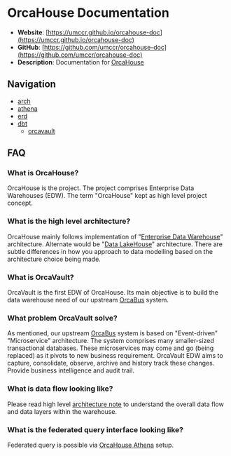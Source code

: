 # OrcaHouse Documentation

- **Website**: [https://umccr.github.io/orcahouse-doc](https://umccr.github.io/orcahouse-doc)
- **GitHub**: [https://github.com/umccr/orcahouse-doc](https://github.com/umccr/orcahouse-doc)
- **Description**: Documentation for [OrcaHouse](https://github.com/umccr/orcahouse)

## Navigation

* [arch](arch)
* [athena](athena)
* [erd](erd)
* [dbt](dbt)
  * [orcavault](dbt/orcavault)

## FAQ

### What is OrcaHouse?

OrcaHouse is the project. The project comprises Enterprise Data Warehouses (EDW). The term "OrcaHouse" kept as high level project concept.

### What is the high level architecture?

OrcaHouse mainly follows implementation of "[Enterprise Data Warehouse](https://www.google.com/search?q=Enterprise+Data+Warehouse)" architecture. Alternate would be "[Data LakeHouse](https://www.google.com/search?q=LakeHouse+architecture)" architecture. There are subtle differences in how you approach to data modelling based on the architecture choice being made.

### What is OrcaVault?

OrcaVault is the first EDW of OrcaHouse. Its main objective is to build the data warehouse need of our upstream [OrcaBus](https://github.com/umccr/orcabus) system.

### What problem OrcaVault solve?

As mentioned, our upstream [OrcaBus](https://github.com/umccr/orcabus) system is based on "Event-driven" "Microservice" architecture. The system comprises many smaller-sized transactional databases. These microservices may come and go (being replaced) as it pivots to new business requirement. OrcaVault EDW aims to capture, consolidate, observe, archive and history track these changes. Provide business intelligence and audit trail.

### What is data flow looking like?

Please read high level [architecture note](arch) to understand the overall data flow and data layers within the warehouse.

### What is the federated query interface looking like?

Federated query is possible via [OrcaHouse Athena](athena) setup.
